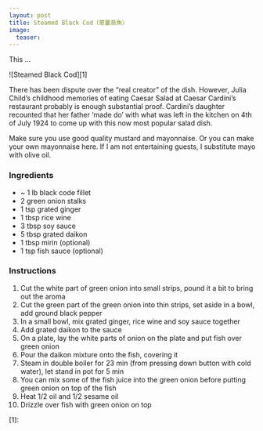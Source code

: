 ```yaml
---
layout: post
title: Steamed Black Cod（蔥薑蒸魚）
image:
  teaser: 
---
```


This ...


![Steamed Black Cod][1]

There has been dispute over the “real creator” of the dish. However, Julia Child’s childhood memories of eating Caesar Salad at Caesar Cardini’s restaurant probably is enough substantial proof. Cardini’s daughter recounted that her father ‘made do’ with what was left in the kitchen on 4th of July 1924 to come up with this now most popular salad dish.

Make sure you use good quality mustard and mayonnaise. Or you can make your own mayonnaise here. If I am not entertaining guests, I substitute mayo with olive oil.

### Ingredients
- ~ 1 lb black code fillet 
- 2 green onion stalks
- 1 tsp grated ginger
- 1 tbsp rice wine
- 3 tbsp soy sauce
- 5 tbsp grated daikon
- 1 tbsp mirin (optional)
- 1 tsp fish sauce (optional)

### Instructions
1. Cut the white part of green onion into small strips, pound it a bit to bring out the aroma
1. Cut the green part of the green onion into thin strips, set aside in a bowl, add ground black pepper
1. In a small bowl, mix grated ginger, rice wine and soy sauce together
1. Add grated daikon to the sauce
1. On a plate, lay the white parts of onion on the plate and put fish over green onion
1. Pour the daikon mixture onto the fish, covering it
1. Steam in double boiler for 23 min (from pressing down button with cold water), let stand in pot for 5 min
1. You can mix some of the fish juice into the green onion before putting green onion on top of the fish
1. Heat 1/2 oil and 1/2 sesame oil
1. Drizzle over fish with green onion on top

[1]: 
